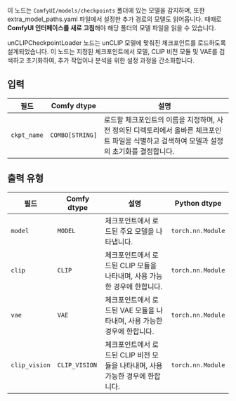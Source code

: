 이 노드는 `ComfyUI/models/checkpoints` 폴더에 있는 모델을 감지하며,
또한 extra_model_paths.yaml 파일에서 설정한 추가 경로의 모델도 읽어옵니다.
때때로 **ComfyUI 인터페이스를 새로 고침**해야 해당 폴더의 모델 파일을 읽을 수 있습니다.

unCLIPCheckpointLoader 노드는 unCLIP 모델에 맞춰진 체크포인트를 로드하도록 설계되었습니다. 이 노드는 지정된 체크포인트에서 모델, CLIP 비전 모듈 및 VAE를 검색하고 초기화하여, 추가 작업이나 분석을 위한 설정 과정을 간소화합니다.

## 입력

| 필드      | Comfy dtype       | 설명                                                                       |
|------------|-------------------|-----------------------------------------------------------------------------------|
| `ckpt_name`| `COMBO[STRING]`    | 로드할 체크포인트의 이름을 지정하며, 사전 정의된 디렉토리에서 올바른 체크포인트 파일을 식별하고 검색하여 모델과 설정의 초기화를 결정합니다. |

## 출력 유형

| 필드       | Comfy dtype   | 설명                                                              | Python dtype         |
|-------------|---------------|--------------------------------------------------------------------------|---------------------|
| `model`     | `MODEL`       | 체크포인트에서 로드된 주요 모델을 나타냅니다.                   | `torch.nn.Module`   |
| `clip`      | `CLIP`        | 체크포인트에서 로드된 CLIP 모듈을 나타내며, 사용 가능한 경우에 한합니다.      | `torch.nn.Module`   |
| `vae`       | `VAE`         | 체크포인트에서 로드된 VAE 모듈을 나타내며, 사용 가능한 경우에 한합니다.        | `torch.nn.Module`   |
| `clip_vision`| `CLIP_VISION` | 체크포인트에서 로드된 CLIP 비전 모듈을 나타내며, 사용 가능한 경우에 한합니다.| `torch.nn.Module`   |
